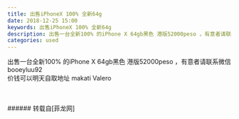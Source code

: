```yaml
---
title: 出售iPhoneX 100% 全新64g
date: 2018-12-25 15:00
keywords: 出售iPhoneX 100% 全新64g
description: 出售一台全新100% 的iPhone X 64gb黑色 港版52000peso ，有意者请联系微信 booeyluu92 价钱可以明天自取地址 makati Valero
categories: used
---
```

<td class="t_f" id="postmessage_2555971">

出售一台全新100% 的iPhone X 64gb黑色 港版52000peso ，有意者请联系微信 booeyluu92 <br/>
价钱可以明天自取地址 makati Valero<br/>
<img alt="" border="0" class="zoom" data-cf-modified-7643112c9afa36237839f814-="" file="http://www.flw.ph/data/appbyme/upload/image/201812/25/nVXwMK2Hbvz3.jpg" id="aimg_i1g7I" lazyloadthumb="1" onclick="" onmouseover="" src="http://www.flw.ph/data/appbyme/upload/image/201812/25/nVXwMK2Hbvz3.jpg"/><br/>
<br/>
<img alt="" border="0" class="zoom" data-cf-modified-7643112c9afa36237839f814-="" file="http://www.flw.ph/data/appbyme/upload/image/201812/25/Mku4v1ZZ9cgJ.jpg" id="aimg_v93rl" lazyloadthumb="1" onclick="" onmouseover="" src="http://www.flw.ph/data/appbyme/upload/image/201812/25/Mku4v1ZZ9cgJ.jpg"/><br/>
<br/>
</td>
###### 转载自[菲龙网]